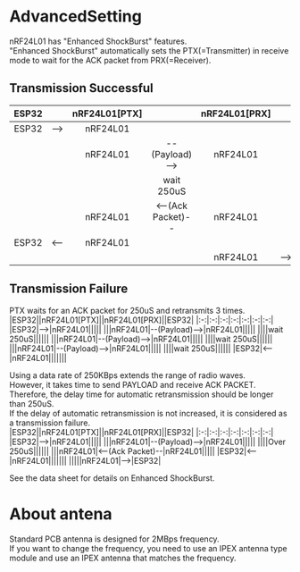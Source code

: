 # AdvancedSetting
nRF24L01 has "Enhanced ShockBurst" features.   
"Enhanced ShockBurst" automatically sets the PTX(=Transmitter) in receive mode to wait for the ACK packet from PRX(=Receiver).   

## Transmission Successful   
|ESP32||nRF24L01[PTX]||nRF24L01[PRX]||ESP32|
|:-:|:-:|:-:|:-:|:-:|:-:|:-:|
|ESP32|-->|nRF24L01|||||
|||nRF24L01|--(Payload)-->|nRF24L01|||||
||||wait 250uS||||||
|||nRF24L01|<--(Ack Packet)--|nRF24L01|||||
|ESP32|<--|nRF24L01|||||||
|||||nRF24L01|-->|ESP32|

## Transmission Failure   
PTX waits for an ACK packet for 250uS and retransmits 3 times.   
|ESP32||nRF24L01[PTX]||nRF24L01[PRX]||ESP32|
|:-:|:-:|:-:|:-:|:-:|:-:|:-:|
|ESP32|-->|nRF24L01|||||
|||nRF24L01|--(Payload)-->|nRF24L01|||||
||||wait 250uS||||||
|||nRF24L01|--(Payload)-->|nRF24L01|||||
||||wait 250uS||||||
|||nRF24L01|--(Payload)-->|nRF24L01|||||
||||wait 250uS||||||
|ESP32|<--|nRF24L01|||||||


Using a data rate of 250KBps extends the range of radio waves.   
However, it takes time to send PAYLOAD and receive ACK PACKET.   
Therefore, the delay time for automatic retransmission should be longer than 250uS.   
If the delay of automatic retransmission is not increased, it is considered as a transmission failure.   
|ESP32||nRF24L01[PTX]||nRF24L01[PRX]||ESP32|
|:-:|:-:|:-:|:-:|:-:|:-:|:-:|
|ESP32|-->|nRF24L01|||||
|||nRF24L01|--(Payload)-->|nRF24L01|||||
||||Over 250uS||||||
|||nRF24L01|<--(Ack Packet)--|nRF24L01|||||
|ESP32|<--|nRF24L01|||||||
|||||nRF24L01|-->|ESP32|

See the data sheet for details on Enhanced ShockBurst.   

# About antena
Standard PCB antenna is designed for 2MBps frequency.   
If you want to change the frequency, you need to use an IPEX antenna type module and use an IPEX antenna that matches the frequency.   
